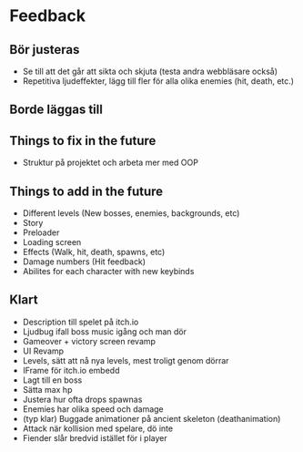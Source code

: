 # Feedback

## Bör justeras
* Se till att det går att sikta och skjuta (testa andra webbläsare också)
* Repetitiva ljudeffekter, lägg till fler för alla olika enemies (hit, death, etc.)


## Borde läggas till


## Things to fix in the future
* Struktur på projektet och arbeta mer med OOP


## Things to add in the future
* Different levels (New bosses, enemies, backgrounds, etc)
* Story
* Preloader
* Loading screen
* Effects (Walk, hit, death, spawns, etc)
* Damage numbers (Hit feedback)
* Abilites for each character with new keybinds


## Klart
* Description till spelet på itch.io
* Ljudbug ifall boss music igång och man dör
* Gameover + victory screen revamp
* UI Revamp
* Levels, sätt att nå nya levels, mest troligt genom dörrar
* IFrame för itch.io embedd
* Lagt till en boss
* Sätta max hp
* Justera hur ofta drops spawnas
* Enemies har olika speed och damage
* (typ klar) Buggade animationer på ancient skeleton (deathanimation)
* Attack när kollision med spelare, dö inte
* Fiender slår bredvid istället för i player